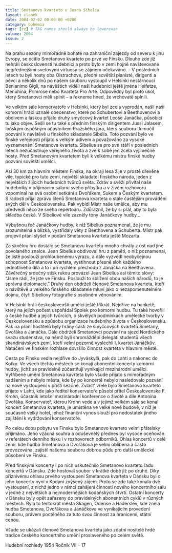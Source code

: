 ```yaml
---
title: Smetanovo kvarteto u Jeana Sibelia
layout: clanek
date: 2004-02-02 00:00:00 +0200
category: bohemia
tags: [cz] # TAG names should always be lowercase
volume: 2004
issue: 2
---
```


Na prahu sezóny mimořádně bohaté na zahraniční zajezdy od severu k jihu Evropy, se ocitlo Smetanovo kvarteto po prvé ve Finsku. Dlouho zde již nehráli českoslovensti hudebnici a proto bylo v zemi hojně navštevované nejpřednejšími svetovými virtuosy se zájmem očekaváno. – V posledních letech tu byli hosty oba Oistrachové, přední sovětští pianisté, dirigenti a pěvci a několik dnů po našem souboru vystoupil v Helsinki nestárnoucí Benianimo Gigli, na návěštich viděli naši hudebnici ještě jména Heifetze, Menuhina, Primrose nebo Kvarteta Pro Arte. Odpovědný byl proto úkol, který Smetanovci měli splnit – a řekneme hned, že vrchovatě splnili.

Ve velkém sále konservatoře v Helsinki, který byl zcela vyprodán, našli naši komorní hráci uznalé obecenstvo, které po Schubertovi a Beethovenovi a obdivem a láskou přijalo druhý smyčcový kvartet Leoše Janáčka, působící tu jako objev. Sešli se tu také s předním finským dirigentem Jussi Jalasem, loňským úspěšným účastníkem Pražského jara, který souboru tlumočil pozvání k návštěvě u finského skladatele Sibelia. Toto pozvání bylo ve finské veřejnosti přijato s velkým údivem a považováno za vysoké vyznamenání Smetanova kvarteta. Sibelius se pro své stáří v posledních letech nezúčastňuje veřejného života a zve k sobě jen zcela výjimečně hosty. Před Smetanovým kvartetem byli k velkému mistru finské hudby pozváni sovětští umělci.

Asi 30 km za hlavním městem Finska, na okraji lesa žije v prosté dřevěné vile, typické pro tuto zemi, největší skladatel finského národa, jeden z největších žijících hudebních tvůrců světa. Zdráv a svěží přivítal naše hudebníky v přijímacím salonu svého příbytku a v živém rozhovoru vzpomínal na svá osobní setkání s Dvořákem, Sukem a Českým kvartetem. S radostí přijal zprávu členů Smetanova kvarteta o stále častějším provádění svých děl v Československu. Pak vybídl Mistr naše umělce, aby mu předvedli něco ze svého repertoáru. Zdůraznil, že by si přál, aby to byla skladba česká. V Sibeliově vile zazněly tóny Janáčkovy hudby…

Výbušnou řeč Janáčkovy hudby, k níž Sibelius poznamenal, že je mu srozumitelná a blízká, vystřídaly věty z Beethovena a Schuberta. Místr pak projevil přání slyšet v podání Smetanova kvarteta ještě Mozarta.

Za skvělou hru dostalo se Smetanovu kvartetu mnoho chvály z úst nad jiné povolaného znalce. Jean Sibelius obdivoval hru z paměti, o níž poznamenal, že jistě poslouží prohloubenému výrazu, a dále vyzvedl neobyčejnou schopnost Smetanova kvarteta, vystihnout přesně sloh každého jednotlivého díla a to i při rychlém přechodu z Janáčka na Beethovena. Závěrečný srdečný stisk rukou provázel Jean Sibelius asi těmito slovy: “Jsme rádi, že jste ve Finsku. Poslouží to sblížení obou našich národů, to je správná diplomacie.” Druhý den obdrželi členové Smetanova kvarteta, kteří o návštěvě u velkého finského skladatele mluví jako o nezapomenutelném dojmu, čtyři Sibeliovy fotografie s osobném věnováním.

V Helsinki hráli českoslovenští umělci ještě třikrát. Nejdříve na banketě, který na jejich počest uspořádal Spolek pro komorní hudbu. Tu také hovořili o české hudbě a jejich tvůrcích, o skvělých podmínkách umělecké tvorby v Československu a způsobu organizace hudebního života v Československu. Pak na přání hostitelů byly hrány části ze smyčcových kvartetů Smetany, Dvořáka a Janáčka. Dále obdrželi Smetanovci pozvání na sjezd Nordického svazu studenstva, na němž byli shromážděni delegáti studentů všech skandinávských zemí, kteří velmi pozorně vyslechli I. kvartet Janáčkův. Natáčení ve finském rozhlase dovršilo činnost kvarteta v hlavním městě.

Cesta po Finsku vedla nejdříve do Jyväskylä, pak do Lahti a nakonec do Kotky. Ve všech těchto městech se konají abonentní koncerty komorní hudby, jíchž se pravidelně zúčastňují vynikající mezinárodní umělci. Vytříbené umění Smetanova kavrteta bylo všude přijato s mimořadným nadšením a nebylo města, kde by po koncertě nebylo nasledovalo pozvání na nové vystoupení v příští sezóně. Zvlášt’ vřele bylo Smetanovo kvarteto přijato v Lahti, kde jako ředitel konservatoře působí přitel Československa F. Krohn, účastník letošní mezinárodní konference o životě a dile Antonína Dvořáka. Konservatoř, kterou Krohn vede a v jejimž velkém sále se konal koncert Smetanova kvarteta, je umistěna ve velké nové budově, v níž je současně velký hotel, jehož finanční vynos slouží pro nedostatek jiného zajištění k vydržování konservatoře.

Po celou dobu pobytu ve Finsku bylo Smetanovo kvarteto velmi přátelsky přijímáno. Jeho vzácná souhra a oduševnělý přednes byl vysoce oceňován v referátech denního tisku i v rozhovorech odborníků. Ohlas koncertů v celé zemi. kde hudba Smetanova a Dvořákova je velmi oblíbena a často provozována, zajistil našemu souboru dobrou půdu pro další umělecké působení ve Finsku.

Před finskými koncerty i po nich uskutečnilo Smetanovo kvarteto řadu koncertů v Dánsku. Zde hostoval soubor v krátké době již po druhé. Díky příznivému ohlasu prvého vystoupení Smetanova kvarteta v Dánsku byl o jeho koncerty nyní v Kodani zvýšený zájem. Proto se zde také konala dvě vystoupení, z nichž jedno v rámci zahájení činnosti nového koncertního sálu v jedné z největších a nejmodernějších kodaňských čtvrtí. Ostatní koncerty v Dánsku byly opět zařazeny do pravidelných abonentních cyklů v různých městech. Byla to tentokrát města Skagen, Odense a Haderslev, kde zněla hudba Smetanova, Dvořákova a Janáčkova ve vynikajícím provedení souboru, právem poctěného za tuto svou činnost za hranicemi, státní cenou.

Všude se ukázali členové Smetanova kvarteta jako zdatní nositelé hrdé tradice českého koncertního umění proslaveného po celém světě.

Hudební rozhledy 1954
Ročník VII – 17 